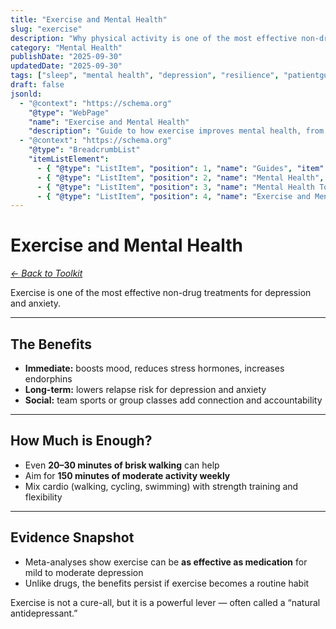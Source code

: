 ```yaml
---
title: "Exercise and Mental Health"
slug: "exercise"
description: "Why physical activity is one of the most effective non-drug treatments for depression and anxiety."
category: "Mental Health"
publishDate: "2025-09-30"
updatedDate: "2025-09-30"
tags: ["sleep", "mental health", "depression", "resilience", "patientguide"]
draft: false
jsonld:
  - "@context": "https://schema.org"
    "@type": "WebPage"
    "name": "Exercise and Mental Health"
    "description": "Guide to how exercise improves mental health, from depression to anxiety and resilience."
  - "@context": "https://schema.org"
    "@type": "BreadcrumbList"
    "itemListElement":
      - { "@type": "ListItem", "position": 1, "name": "Guides", "item": "https://patientguide.io/guides" }
      - { "@type": "ListItem", "position": 2, "name": "Mental Health", "item": "https://patientguide.io/guides/mental-health" }
      - { "@type": "ListItem", "position": 3, "name": "Mental Health Toolkit", "item": "https://patientguide.io/guides/mental-health-toolkit" }
      - { "@type": "ListItem", "position": 4, "name": "Exercise and Mental Health", "item": "https://patientguide.io/guides/exercise" }
---
```


# Exercise and Mental Health

*[← Back to Toolkit](/guides/mental-health-toolkit)*

Exercise is one of the most effective non-drug treatments for depression and anxiety.  

---

## The Benefits

- **Immediate:** boosts mood, reduces stress hormones, increases endorphins  
- **Long-term:** lowers relapse risk for depression and anxiety  
- **Social:** team sports or group classes add connection and accountability  

---

## How Much is Enough?

- Even **20–30 minutes of brisk walking** can help  
- Aim for **150 minutes of moderate activity weekly**  
- Mix cardio (walking, cycling, swimming) with strength training and flexibility  

---

## Evidence Snapshot

- Meta-analyses show exercise can be **as effective as medication** for mild to moderate depression  
- Unlike drugs, the benefits persist if exercise becomes a routine habit  

Exercise is not a cure-all, but it is a powerful lever — often called a “natural antidepressant.”
